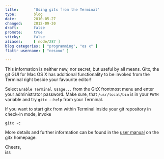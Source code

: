 ```yaml
---
title:       "Using gitx from the Terminal"
type:        blog
date:        2010-05-27
changed:     2012-09-30
draft:       false
promote:     true
sticky:      false
aliases:     [ node/287 ]
blog categories: [ "programming", "os x" ]
flattr username: [ "nesono" ]

---
```


<!--more-->
This information is neither new, nor secret, but useful by all means. 
Gitx, the git GUI for Mac OS X has additional functionality to be invoked from the Terminal right beside your favourite editor!

Select `Enable Terminal Usage...` from the GitX frontmost menu and enter your administrator password.
Make sure, that `/usr/local/bin` is in your `PATH` variable and try `gitx --help` from your Terminal.

If you want to start gitx from within Terminal inside your git repository in check-in mode, invoke

<pre><code class="bash">gitx -c</code></pre>

More details and further information can be found in the [user manual](http://gitx.frim.nl/user_manual.html "gitx homepage") on the gitx homepage.

Cheers,  
iss
